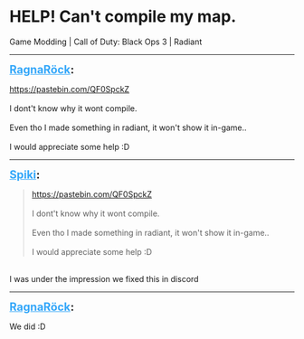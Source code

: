 # HELP! Can't compile my map.
Game Modding | Call of Duty: Black Ops 3 | Radiant

---
<strong style="font-size: 1.4em;"><span style="text-decoration: underline;text-decoration-color: #34a7f9;"><span style="color:#34a7f9;">RagnaRöck</span></span>:</strong>

<p><a href="https://pastebin.com/QF0SpckZ">https://pastebin.com/QF0SpckZ</a><br /><br />I dont&#39;t know why it wont compile. <br /><br />Even tho I made something in radiant, it won&#39;t show it in-game..<br /><br />I would appreciate some help :D</p>

---
<strong style="font-size: 1.4em;"><span style="text-decoration: underline;text-decoration-color: #34a7f9;"><span style="color:#34a7f9;">Spiki</span></span>:</strong>

<p><blockquote><a href="https://pastebin.com/QF0SpckZ">https://pastebin.com/QF0SpckZ</a><br /><br />I dont&#39;t know why it wont compile.<br /><br />Even tho I made something in radiant, it won&#39;t show it in-game..<br /><br />I would appreciate some help :D<br /></blockquote><br />I was under the impression we fixed this in discord</p>

---
<strong style="font-size: 1.4em;"><span style="text-decoration: underline;text-decoration-color: #34a7f9;"><span style="color:#34a7f9;">RagnaRöck</span></span>:</strong>

<p>We did :D</p>
